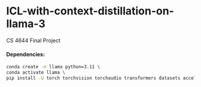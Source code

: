 # ICL-with-context-distillation-on-llama-3

CS 4644 Final Project

#### Dependencies:

```bash
conda create -n llama python=3.11 \
conda activate llama \
pip install -U torch torchvision torchaudio transformers datasets accelerate huggingface_hub python-dotenv pandas
```

